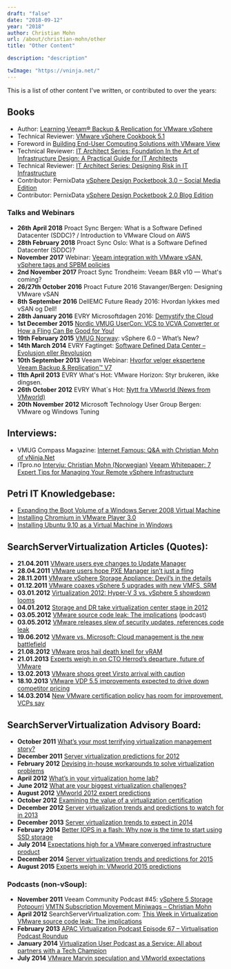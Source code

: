 ```yaml
---
draft: "false"
date: "2018-09-12"
year: "2018"
author: Christian Mohn
url: /about/christian-mohn/other
title: "Other Content"

description: "description"

twImage: "https://vninja.net/"
---
```


This is a list of other content I've written, or contributed to over the years:

## Books
* Author: [Learning Veeam® Backup & Replication for VMware vSphere](https://www.amazon.com/Learning-Veeam%C2%AE-Backup-Replication-vSphere/dp/1782174176)
* Technical Reviewer: [VMware vSphere Cookbook 5.1](http://www.packtpub.com/vmware-vsphere-5-1-cookbook/book)
* Foreword in [Building End-User Computing Solutions with VMware View](http://www.lulu.com/shop/mike-laverick-and-barry-coombs/building-end-user-computing-solutions-with-vmware-view/ebook/product-20309411.html)
* Technical Reviewer: [IT Architect Series: Foundation In the Art of Infrastructure Design: A Practical Guide for IT Architects](https://www.amazon.com/Architect-Foundation-Infrastructure-Practical-Architects-ebook/dp/B074WDCD4S)
* Technical Reviewer: [IT Architect Series: Designing Risk in IT Infrastructure](https://www.amazon.com/Architect-Designing-Risk-Infrastructure/dp/0999092901/ref=sr_1_1?ie=UTF8&qid=1535662231&sr=8-1&keywords=designing+risk+in+it+infrastructure)
* Contributor: PernixData [vSphere Design Pocketbook 3.0 – Social Media Edition](http://www.pernixdata.com/resource/vsphere-design-pocketbook-30-social-media-edition)
* Contributor: PernixData [vSphere Design Pocketbook 2.0 Blog Edition](http://info.pernixdata.com/vsphere-pocketbook-2.0?MS=T)

### Talks and Webinars
* **26th April 2018** Proact Sync Bergen: What is a Software Defined Datacenter (SDDC)? / Introduction to VMware Cloud on AWS 
* **28th February 2018** Proact Sync Oslo: What is a Software Defined Datacenter (SDDC)?
* **November 2017** Webinar: [Veeam integration with VMware vSAN, vSphere tags and SPBM policies](https://www.veeam.com/videos/integration-vmware-vsan-vsphere-spbm-policies-10542.html)
* **2nd November 2017** Proact Sync Trondheim: Veeam B&R v10 — What's coming?
* **26/27th October 2016** Proact Future 2016 Stavanger/Bergen: Designing VMware vSAN
* **8th September 2016** DellEMC Future Ready 2016: Hvordan lykkes med vSAN og Dell!
* **28th January 2016**
EVRY Microsoftdagen 2016: [Demystify the Cloud](https://www.evry.no/globalassets/marked/dokumenter/program-microsoftdagen-2016.pdf)
* **1st December 2015**
[Nordic VMUG UserCon: VCS to VCVA Converter or How a Fling Can Be Good for You!
](https://www.vmug.com/p/cm/ld/fid=10931)
* **19th February 2015**
[VMUG Norway](http://vmug.no): vSphere 6.0 – What’s New?
* **14th March 2014**
EVRY Fagtinget: [Software Defined Data Center – Evolusjon eller Revolusjon](http://evryfagtinget2014.sched.org/event/c1e93d1146c2a2b4d9e9564ce9b1b034#.UzAi-NzdtQ4)
* **10th September 2013**
Veeam Webinar: [Hvorfor velger ekspertene Veeam Backup & Replication™ V7](http://www.veeam.com/videos/hvorfor-velger-ekspertene-veeam-backup-replication-v7-3099.html)
* **11th April 2013**
EVRY What's Hot: VMware Horizon: Styr brukeren, ikke dingsen.
* **26th October 2012**
EVRY What´s Hot: [Nytt fra VMworld (News from VMworld)](http://www.evry.no/landingpages/events/whatshot/bergen/bergen/presentasjoner/)
* **20th November 2012**
Microsoft Technology User Group Bergen: VMware og Windows Tuning

## Interviews:
* VMUG Compass Magazine: [Internet Famous: Q&A with Christian Mohn of vNinja.Net](http://www.nxtbook.com/nxtbooks/vmug/compass_vol2issue1/)
* ITpro.no [Intervju: Christian Mohn (Norwegian)](http://itpro.no/artikkel/17085/intervju-christian-mohn/)
[Veeam Whitepaper: 7 Expert Tips for Managing Your Remote vSphere Infrastructure](http://go.veeam.com/wp-2011-christian-mohn-7-expert-tips-managing-remote-vsphere.html)

## Petri IT Knowledgebase:

* [Expanding the Boot Volume of a Windows Server 2008 Virtual Machine](http://www.petri.co.il/expanding-boot-volumes-for-server-2008-vm.htm)
* [Installing Chromium in VMware Player 3.0](http://www.petri.co.il/installing-chromium-in-vmware-player-3-0.htm)
* [Installing Ubuntu 9.10 as a Virtual Machine in Windows](http://www.petri.co.il/installing-ubuntu-9-10-as-a-virtual-machine-in-windows.htm)

## SearchServerVirtualization Articles (Quotes):
* **21.04.2011**
    [VMware users eye changes to Update Manager](http://searchservervirtualization.techtarget.com/news/2240161773/VMware-pros-hail-death-knell-for-vRAM)
* **28.04.2011**
    [VMware users hope PXE Manager isn’t just a fling](http://searchservervirtualization.techtarget.com/news/2240035290/VMware-users-hope-PXE-Manager-isnt-just-a-fling)
* **28.11.2011**
    [VMware vSphere Storage Appliance: Devil’s in the details](http://searchservervirtualization.techtarget.com/news/2240111622/VMware-vSphere-Storage-Appliance-Devils-in-the-details)
* **01.12.2011**
    [VMware coaxes vSphere 5 upgrades with new VMFS, SRM](http://searchservervirtualization.techtarget.com/news/2240111860/VMware-coaxes-vSphere-5-upgrades-with-new-VMFS-SRM)
* **03.01.2012**
[Virtualization 2012: Hyper-V 3 vs. vSphere 5 showdown looms](http://searchservervirtualization.techtarget.com/news/2240113209/Virtualization-2012-Hyper-V-3-vs-vSphere-5-showdown-looms)
* **04.01.2012**
[Storage and DR take virtualization center stage in 2012](http://searchservervirtualization.techtarget.com/news/2240113276/Storage-and-DR-take-virtualization-center-stage-in-2012)
* **03.05.2012**
[VMware source code leak: The implications](http://searchservervirtualization.techtarget.com/podcast/VMware-source-code-leak-The-implications?utm_source=twitter&utm_medium=social&utm_campaign=servervirt_tt_kkessinger&utm_content=050312_1028am_podcast_source%20code%20leak) (podcast)
* **03.05.2012**
[VMware releases slew of security updates, references code leak](http://itknowledgeexchange.techtarget.com/server-virtualization/vmware-releases-slew-of-security-updates-references-code-leak/)
* **19.06.2012**
[VMware vs. Microsoft: Cloud management is the new battlefield](http://searchservervirtualization.techtarget.com/news/2240158346/VMware-vs-Microsoft-Cloud-management-is-the-new-battlefield)
* **21.08.2012**
[VMware pros hail death knell for vRAM](http://searchservervirtualization.techtarget.com/news/2240161773/VMware-pros-hail-death-knell-for-vRAM)
* **21.01.2013**
[Experts weigh in on CTO Herrod’s departure, future of VMware](http://searchservervirtualization.techtarget.com/news/2240176407/Experts-weigh-in-on-CTO-Herrods-departure-future-of-VMware)
* **13.02.2013**
[VMware shops greet Virsto arrival with caution](http://searchservervirtualization.techtarget.com/news/2240178009/VMware-shops-greet-Virsto-arrival-with-caution)
* **18.10.2013**
[VMware VDP 5.5 improvements expected to drive down competitor pricing](http://searchservervirtualization.techtarget.com/news/2240207515/VMware-VDP-55-improvements-expected-to-drive-down-competitor-pricing)
* **14.03.2014**
[New VMware certification policy has room for improvement, VCPs say](http://searchservervirtualization.techtarget.com/news/2240216071/New-VMware-certification-policy-has-room-for-improvement-VCPs-say)

## SearchServerVirtualization Advisory Board:
* **October 2011**
[What’s your most terrifying virtualization management story?](http://searchservervirtualization.techtarget.com/answer/Whats-your-most-terrifying-virtualization-management-story)
* **December 2011**
[Server virtualization predictions for 2012](http://searchservervirtualization.techtarget.com/tip/Server-virtualization-predictions-for-2012)
* **February 2012**
[Devising in-house workarounds to solve virtualization problems](http://searchservervirtualization.techtarget.com/feature/Devising-in-house-workarounds-to-solve-virtualization-problems)
* **April 2012**
[What’s in your virtualization home lab?](http://searchservervirtualization.techtarget.com/answer/Whats-in-your-virtualization-home-lab)
* **June 2012**
[What are your biggest virtualization challenges?](http://searchservervirtualization.techtarget.com/answer/What-are-your-biggest-virtualization-challenges)
* **August 2012**
[VMworld 2012 expert predictions](http://searchservervirtualization.techtarget.com/feature/VMworld-2012-expert-predictions)
* **October 2012**
[Examining the value of a virtualization certification](http://searchservervirtualization.techtarget.com/feature/Examining-the-value-of-a-virtualization-certification)
* **December 2012**
[Server virtualization trends and predictions to watch for in 2013](http://searchservervirtualization.techtarget.com/feature/Server-virtualization-trends-and-predictions-to-watch-for-in-2013)
* **December 2013**
[Server virtualization trends to expect in 2014](http://searchservervirtualization.techtarget.com/feature/Server-virtualization-trends-to-expect-in-2014)
* **February 2014**
[Better IOPS in a flash: Why now is the time to start using SSD storage](http://searchservervirtualization.techtarget.com/feature/Better-IOPS-in-a-flash-Why-now-is-the-time-to-start-using-SSD-storage)
* **July 2014**
[Expectations high for a VMware converged infrastructure product](http://searchservervirtualization.techtarget.com/feature/Expectations-high-for-a-VMware-converged-infrastructure-product)
* **December 2014**
[Server virtualization trends and predictions for 2015](http://searchservervirtualization.techtarget.com/feature/Server-virtualization-trends-and-predictions-for-2015)
* **August 2015**
[Experts weigh in: VMworld 2015 predictions](http://searchservervirtualization.techtarget.com/feature/Experts-weigh-in-VMworld-2015-predictions?utm_campaign=ssv_dcv2&utm_medium=social&utm_source=twitter&utm_content=1440442870#%23)

### Podcasts (non-vSoup):
* **November 2011**
    Veeam Community Podcast #45: [vSphere 5 Storage Potpourri](http://www.veeam.com/podcast/episode-45-%E2%80%93-vsphere-5-storage-potpourri.html)
    [VMTN Subscription Movement Miniwags – Christian Mohn](http://www.rtfm-ed.co.uk/2011/11/24/vmtn-subscription-movement-miniwags-%E2%80%93-christian-mohn/)
* **April 2012**
    SearchServerVirtualization.com: [This Week in Virtualization VMware source code leak: The implications](http://searchservervirtualization.techtarget.com/podcast/VMware-source-code-leak-The-implications)
* **February 2013**
    [APAC Virtualization Podcast Episode 67 – Virtualisation Podcast Roundup](http://apacvirtual.com/2013/02/18/episode-67-virtualisation-podcast-roundup/)
* **January 2014**
    [Virtualization User Podcast as a Service: All about partners with a Tech Champion](http://vupaas.com/2014/01/15/007-chrisitan-mohn/)
* **July 2014**
    [VMware Marvin speculation and VMworld expectations](http://searchservervirtualization.techtarget.com/podcast/VMware-Marvin-speculation-and-VMworld-expectations)
